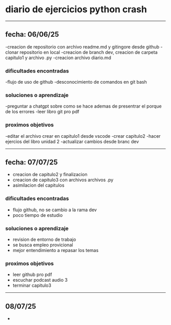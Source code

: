# diario de ejercicios python crash

---
## fecha: 06/06/25
-creacion de repositorio con archivo readme.md y gitingore desde github
-clonar repositorio en local
-creacion de branch dev, creacion de carpeta capitulo1 y archivo .py
-creacion archivo diario.md
### dificultades encontradas
-flujo de uso de github
-desconocimiento de comandos en git bash
### soluciones o aprendizaje
-preguntar a chatgpt sobre como se hace ademas de presentrar el porque de los errores
-leer libro git pro pdf
### proximos objetivos
-editar el archivo crear en capitulo1 desde vscode
-crear capitulo2
-hacer ejercios del libro unidad 2
-actualizar cambios desde branc dev

---
## fecha: 07/07/25
- creacion de capitulo2 y finalizacion
- creacion de capitulo3 con archivos archivos .py
- asimilacion del capitulos
### dificultades encontradas
- flujo github, no se cambio a la rama dev
- poco tiempo de estudio
### soluciones o aprendizaje
- revision de entorno de trabajo
- se busca empleo provicional
- mejor entendimiento a repasar los temas
### proximos objetivos
- leer github pro pdf
- escuchar podcast audio 3
- terminar capitulo3


---
## 08/07/25
- 